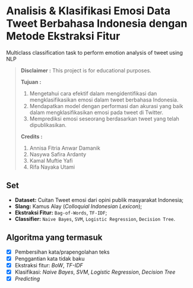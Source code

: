 # Analisis & Klasifikasi Emosi Data Tweet Berbahasa Indonesia dengan Metode Ekstraksi Fitur
Multiclass classification task to perform emotion analysis of tweet using NLP

> **Disclaimer :**
> This project is for educational purposes.
> 
> **Tujuan :**
> 1. Mengetahui cara efektif dalam mengidentifikasi dan mengklasifikasikan emosi dalam tweet berbahasa Indonesia.
> 2. Mendapatkan model dengan performasi dan akurasi yang baik dalam mengklasifikasikan emosi pada tweet di Twitter.
> 3. Memprediksi emosi seseorang berdasarkan tweet yang telah dipublikasikan.
>
> **Credits :**
> 1. Annisa Fitria Anwar Damanik
> 2. Nasywa Safira Ardanty
> 3. Kamal Muftie Yafi
> 4. Rifa Nayaka Utami

## Set
- **Dataset:** Cuitan Tweet emosi dari opini publik masyarakat Indonesia;
- **Slang:** Kamus Alay (*Colloquial Indonesian Lexicon*);
- **Ekstraksi Fitur:** `Bag-of-Words`, `TF-IDF`;
- **Classifier:** `Naive Bayes`, `SVM`, `Logistic Regression`, `Decision Tree`.

## Algoritma yang termasuk
- [x] Pembersihan kata/prapengolahan teks
- [x] Penggantian kata tidak baku
- [x] Ekstraksi fitur: *BoW*, *TF-IDF*
- [x] Klasifikasi: *Naive Bayes*, *SVM*, *Logistic Regression*, *Decision Tree*
- [x] *Predicting*
